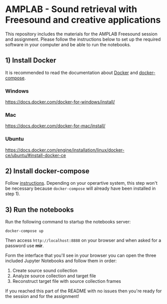 # AMPLAB - Sound retrieval with Freesound and creative applications

This repository includes the materials for the AMPLAB Freesound session and assignment.
Please follow the instructions below to set up the required software in your computer and be able to run the notebooks.


## 1) Install Docker

It is recommended to read the documentation about [Docker](https://docs.docker.com/)
and [docker-compose](https://docs.docker.com/compose/).

### Windows
https://docs.docker.com/docker-for-windows/install/

### Mac
https://docs.docker.com/docker-for-mac/install/

### Ubuntu
https://docs.docker.com/engine/installation/linux/docker-ce/ubuntu/#install-docker-ce

## 2) Install docker-compose

Follow [instructions](https://docs.docker.com/compose/install/).
Depending on your operartive system, this step won't be necessary because `docker-compose` will already have been installed in step 1).

## 3) Run the notebooks

Run the following command to startup the notebooks server:

    docker-compose up

Then access `http://localhost:8888` on your browser and when asked for a password use **mir**.

Form the interface that you'll see in your browser you can open the three included Jupyter Notebooks and follow them in order:

 1) Create source sound collection
 2) Analyze source collection and target file
 3) Reconstruct target file with source collection frames
 

If you reached this part of the README with no issues then you're ready for the session and for the assignment!
